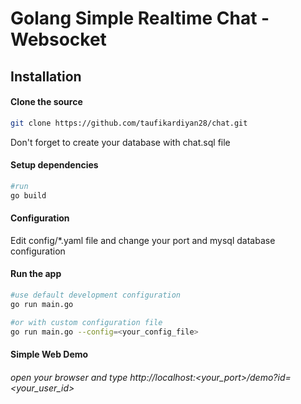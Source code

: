 # Golang Simple Realtime Chat - Websocket

## Installation

#### Clone the source

```bash
git clone https://github.com/taufikardiyan28/chat.git
```

Don't forget to create your database with chat.sql file

#### Setup dependencies

```bash
#run
go build
```

#### Configuration
Edit config/*.yaml file and change your port and mysql database configuration

#### Run the app
```bash
#use default development configuration
go run main.go

#or with custom configuration file
go run main.go --config=<your_config_file>
```

#### Simple Web Demo
###### open your browser and type http://localhost:<your_port>/demo?id=<your_user_id>


